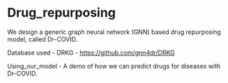 # Drug_repurposing

We design a generic graph neural network (GNN) based drug repurposing model, called Dr-COVID.

Database used - DRKG - https://github.com/gnn4dr/DRKG

Using_our_model - A demo of how we can predict drugs for diseases with Dr-COVID.

